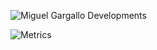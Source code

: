 ![Miguel Gargallo Developments](https://user-images.githubusercontent.com/5947268/235550300-0a9ce972-0cb8-4bc7-b63a-2560c1c329ea.png)

![Metrics](https://beta-metrics.lecoq.io/miguelgargallo?template=classic&base.indepth=true&base.hireable=true&repositories.forks=true&base.community=0&base.metadata=0&isocalendar=1&languages=1&stars=1&followup=1&people=1&activity=1&achievements=1&notable=1&lines=1&repositories=1&introduction=1&stackoverflow=1&base.indepth=true&base.hireable=true&repositories=100&repositories.batch=100&repositories.forks=true&repositories.affiliations=owner&isocalendar.duration=half-year&languages.limit=8&languages.threshold=0%25&languages.other=false&languages.colors=github&languages.sections=most-used&languages.indepth=false&languages.analysis.timeout=15&languages.categories=markup%2C%20programming&languages.recent.categories=markup%2C%20programming&languages.recent.load=300&languages.recent.days=14&stars.limit=4&followup.sections=repositories&followup.indepth=false&followup.archived=true&people.limit=24&people.identicons=false&people.identicons.hide=false&people.size=28&people.types=followers%2C%20following&people.shuffle=false&activity.limit=5&activity.load=300&activity.days=14&activity.visibility=all&activity.timestamps=false&activity.filter=all&achievements.threshold=C&achievements.secrets=true&achievements.display=detailed&achievements.limit=0&notable.from=organization&notable.repositories=false&notable.indepth=false&notable.types=commit&repositories.featured=miguelgargallo%2FConfigurar-Ubuntu-20.04-LTS-Handshake-spanish-guia-Rithvik-Vibhu%2C%20miguelgargallo%2Fmelodle%2C%20miguelgargallo%2Fpencil.domains%2C%20kyokan%2Fbob-wallet&repositories.pinned=4&introduction.title=true&stackoverflow.user=18185259&stackoverflow.sections=answers-top%2C%20questions-recent&stackoverflow.limit=4&stackoverflow.lines=4&stackoverflow.lines.snippet=4&config.timezone=Etc%2FGMT-1&config.twemoji=true&config.octicon=true)
